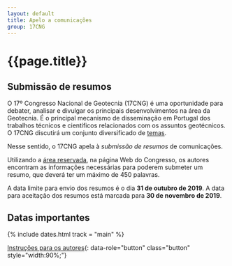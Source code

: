 ```yaml
---
layout: default
title: Apelo a comunicações
group: 17CNG
---
```


# {{page.title}}

## Submissão de resumos

O 17º Congresso Nacional de Geotecnia (17CNG) é uma oportunidade para debater, analisar e divulgar os principais desenvolvimentos na área da Geotecnia. 
É o principal mecanismo de disseminação em Portugal dos trabalhos técnicos e científicos relacionados com os assuntos geotécnicos.
O 17CNG discutirá um conjunto diversificado de [temas](objectives-CNG.html).
 
Nesse sentido, o 17CNG apela à *submissão de resumos* de comunicações.
 
Utilizando a [área reservada](submission-CNG.html), na página Web do Congresso, 
os autores encontram as informações necessárias para poderem submeter
um resumo, que deverá ter um máximo de 450 palavras.

A data limite para envio dos resumos é o dia **31 de outubro de 2019**.
A data para aceitação dos resumos está marcada para **30 de novembro de 2019**.


## <i class="fa fa-calendar"></i> Datas importantes

{% include dates.html track = "main" %}

[Instruções para os autores](submission-CNG.html){: data-role="button" class="button" style="width:90%;"}
